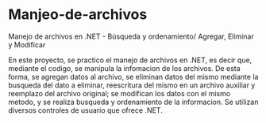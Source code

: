 # Manjeo-de-archivos
Manejo de archivos en .NET - Búsqueda y ordenamiento/ Agregar, Eliminar y Modificar

En este proyecto, se practico el manejo de archivos en .NET, es decir que, mediante el codigo, 
se manipula la infomacion de los archivos.
De esta forma, se agregan datos al archivo, se eliminan datos del mismo mediante la busqueda
del dato a eliminar, reescritura del mismo en un archivo auxiliar y reemplazo del archivo original;
se modifican los datos con el mismo metodo, y se realiza busqueda y ordenamiento de la informacion.
Se utilizan diversos controles de usuario que ofrece .NET.
